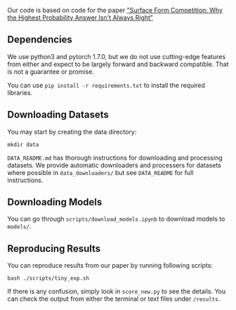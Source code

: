 Our code is based on code for the paper ["Surface Form Competition: Why the Highest Probability Answer Isn't Always Right"](https://peterwestuw.github.io/surface-form-competition-project/)

## Dependencies
We use python3 and pytorch 1.7.0, but we do not use cutting-edge features from either and expect to be largely forward and backward compatible. That is not a guarantee or promise.

You can use `pip install -r requirements.txt` to install the required libraries.

## Downloading Datasets
You may start by creating the data directory:
```
mkdir data
```
`DATA_README.md` has thorough instructions for downloading and processing datasets. We provide automatic downloaders and processers for datasets where possible in `data_downloaders/` but see `DATA_README` for full instructions.

## Downloading Models

You can go through `scripts/download_models.ipynb` to download models to `models/`.

## Reproducing Results
You can reproduce results from our paper by running following scripts:

```
bash ./scripts/tiny_exp.sh
```
If there is any confusion, simply look in `score_new.py` to see the details.
You can check the output from either the terminal or text files under `/results`.